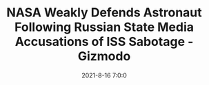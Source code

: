 ---
"title": "NASA Weakly Defends Astronaut Following Russian State Media Accusations of ISS Sabotage - Gizmodo"
"date": "2021-8-16 7:0:0"
"feed_name": "GOOGLENEWS"
"feed_website": "https://news.google.com/search?q=drilling%2Bincident&hl=en-US&gl=US&ceid=US:en"
"feed_rss": "https://news.google.com/rss/search?q=drilling%2Bincident&hl=en-US&gl=US&ceid=US:en"
"link": "https://gizmodo.com/nasa-weakly-defends-astronaut-following-russian-state-m-1847494365"
"file": "_posts/2021-8-16-7-0-0_GOOGLENEWS_b43a75e20146c614d352a50a1cf2e73d12f10834.md"
"accident": "1"
"drilling": "0"
"dead": "0"
"injured": "0"
---